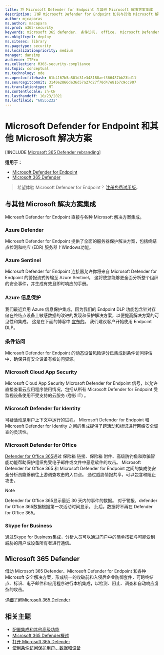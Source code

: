```yaml
---
title: 将 Microsoft Defender for Endpoint 与其他 Microsoft 解决方案集成
description: 了解 Microsoft Defender for Endpoint 如何与其他 Microsoft 解决方案集成，包括 Microsoft Defender for Identity 和 Azure Defender。
author: mjcaparas
ms.author: macapara
ms.prod: m365-security
keywords: microsoft 365 defender， 条件访问， office， Microsoft Defender for Endpoint， microsoft defender for identity， microsoft defender for office， Azure Defender， Microsoft 云应用安全， azure sentinel
ms.mktglfcycl: deploy
ms.sitesec: library
ms.pagetype: security
ms.localizationpriority: medium
manager: dansimp
audience: ITPro
ms.collection: M365-security-compliance
ms.topic: conceptual
ms.technology: mde
ms.openlocfilehash: 61b4167b5a801d31e348188aef366487bb23bd11
ms.sourcegitcommit: 3140e2866de36d57a27d27f70d47e8167c9cc907
ms.translationtype: MT
ms.contentlocale: zh-CN
ms.lasthandoff: 10/23/2021
ms.locfileid: "60555232"
---
```

# <a name="microsoft-defender-for-endpoint-and-other-microsoft-solutions"></a>Microsoft Defender for Endpoint 和其他 Microsoft 解决方案

[!INCLUDE [Microsoft 365 Defender rebranding](../../includes/microsoft-defender.md)]


**适用于：**
- [Microsoft Defender for Endpoint](https://go.microsoft.com/fwlink/?linkid=2154037)
- [Microsoft 365 Defender](https://go.microsoft.com/fwlink/?linkid=2118804)

> 希望体验 Microsoft Defender for Endpoint？ [注册免费试用版](https://signup.microsoft.com/create-account/signup?products=7f379fee-c4f9-4278-b0a1-e4c8c2fcdf7e&ru=https://aka.ms/MDEp2OpenTrial?ocid=docs-wdatp-exposedapis-abovefoldlink)。

## <a name="integrate-with-other-microsoft-solutions"></a>与其他 Microsoft 解决方案集成

Microsoft Defender for Endpoint 直接与各种 Microsoft 解决方案集成。

### <a name="azure-defender"></a>Azure Defender

Microsoft Defender for Endpoint 提供了全面的服务器保护解决方案，包括终结点检测和响应 (EDR) 服务器上Windows功能。

### <a name="azure-sentinel"></a>Azure Sentinel

Microsoft Defender for Endpoint 连接器允许你将来自 Microsoft Defender for Endpoint 的警报流式传输至 Azure Sentinel。 这将使您能够更全面分析整个组织的安全事件，并生成有效且即时响应的手册。

### <a name="azure-information-protection"></a>Azure 信息保护

我们最近弃用 Azure 信息保护集成，因为我们的 Endpoint DLP 功能包含针对存储在终结点设备上敏感数据的改进的发现和保护解决方案，以便提高解决方案的可见性和集成。 这是在下面的博客中 [宣布的](https://techcommunity.microsoft.com/t5/microsoft-defender-for-endpoint/protecting-sensitive-information-on-devices/ba-p/2143555)。 我们建议客户开始使用 Endpoint DLP。

### <a name="conditional-access"></a>条件访问

Microsoft Defender for Endpoint 的动态设备风险评分已集成到条件访问评估中，确保只有安全设备有权访问资源。

### <a name="microsoft-cloud-app-security"></a>Microsoft Cloud App Security

Microsoft Cloud App Security Microsoft Defender for Endpoint 信号，以允许直接查看云应用程序使用情况，包括从所有 Microsoft Defender for Endpoint 受监视设备使用不受支持的云服务 (卷影 IT) 。

### <a name="microsoft-defender-for-identity"></a>Microsoft Defender for Identity

可疑活动是用户上下文中运行的进程。 Microsoft Defender for Endpoint 和 Microsoft Defender for Identity 之间的集成提供了跨活动和标识进行网络安全调查的灵活性。

### <a name="microsoft-defender-for-office"></a>Microsoft Defender for Office

[Defender for Office 365](/office365/securitycompliance/office-365-atp)通过 保险箱 链接、保险箱 附件、高级防钓鱼和欺骗智能功能帮助保护组织免受电子邮件或文件中恶意软件的攻击。 Microsoft Defender for Office 365 和 Microsoft Defender for Endpoint 之间的集成使安全分析员能够前往上游调查攻击的入口点。 通过威胁情报共享，可以包含和阻止攻击。

> [!NOTE]
> Defender for Office 365显示最近 30 天内的事件的数据。 对于警报，defender for Office 365数据根据第一次活动时间显示。 此后，数据将不再在 Defender for Office 365。

### <a name="skype-for-business"></a>Skype for Business

通过Skype for Business集成，分析人员可以通过门户中的简单按钮与可能受到威胁的用户或设备所有者进行通信。

## <a name="microsoft-365-defender"></a>Microsoft 365 Defender

借助 Microsoft 365 Defender、Microsoft Defender for Endpoint 和各种 Microsoft 安全解决方案，形成统一的攻破前和入侵后企业防御套件，可跨终结点、标识、电子邮件和应用程序进行本机集成，以检测、阻止、调查和自动响应复杂的攻击。

[详细了解Microsoft 365 Defender](/microsoft-365/security/defender/microsoft-365-defender)

## <a name="related-topics"></a>相关主题

- [配置集成和其他高级功能](advanced-features.md)
- [Microsoft 365 Defender概述](/microsoft-365/security/defender/microsoft-threat-protection)
- [打开 Microsoft 365 Defender](/microsoft-365/security/defender/mtp-enable)
- [使用条件访问保护用户、数据和设备](conditional-access.md)
